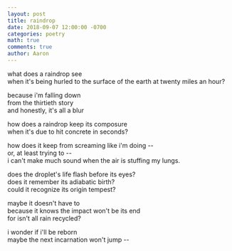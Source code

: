 ```yaml
---
layout: post
title: raindrop
date: 2018-09-07 12:00:00 -0700
categories: poetry 
math: true
comments: true
author: Aaron
---
```

what does a raindrop see  
when it's being hurled to the surface of the earth at twenty miles an hour?  

because i'm falling down  
from the thirtieth story  
and honestly, it's all a blur

how does a raindrop keep its composure  
when it's due to hit concrete in seconds?

how does it keep from screaming like i'm doing --  
or, at least trying to --  
i can't make much sound when the air is stuffing my lungs.

does the droplet's life flash before its eyes?  
does it remember its adiabatic birth?  
could it recognize its origin tempest?

maybe it doesn't have to  
because it knows the impact won't be its end  
for isn't all rain recycled?

i wonder if i'll be reborn  
maybe the next incarnation won't jump --
